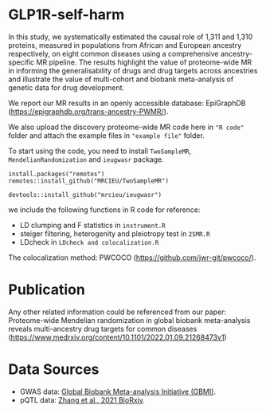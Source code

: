 # GLP1R-self-harm

In this study, we systematically estimated the causal role of 1,311 and 1,310 proteins, measured in populations from African and European ancestry respectively, on eight common diseases using a comprehensive ancestry-specific MR pipeline.
The results highlight the value of proteome-wide MR in informing the generalisability of drugs and drug targets across ancestries and illustrate the value of multi-cohort and biobank meta-analysis of genetic data for drug development.


We report our MR results in an openly accessible database: EpiGraphDB (https://epigraphdb.org/trans-ancestry-PWMR/). 

We also upload the discovery proteome-wide MR code here in `"R code"` folder and attach the example files in `"example file"` folder.

To start using the code, you need to install `TwoSampleMR`, `MendelianRandomization` and `ieugwasr` package.

```key
install.packages("remotes")
remotes::install_github("MRCIEU/TwoSampleMR")
```

```key
devtools::install_github("mrcieu/ieugwasr")
```

we include the following functions in R code for reference:
* LD clumping and F statistics in `instrument.R`
* steiger filtering, heterogenity and pleiotropy test in `2SMR.R`
* LDcheck in `LDcheck and colocalization.R`

The colocalization method: PWCOCO (https://github.com/jwr-git/pwcoco/). 

# Publication
Any other related information could be referenced from our paper: Proteome-wide Mendelian randomization in global biobank meta-analysis reveals multi-ancestry drug targets for common diseases (https://www.medrxiv.org/content/10.1101/2022.01.09.21268473v1)

# Data Sources
* GWAS data: [Global Biobank Meta-analysis Initiative (GBMI)](https://www.globalbiobankmeta.org/).
* pQTL data: [Zhang et al., 2021 BioRxiv](https://www.biorxiv.org/content/10.1101/2021.03.15.435533v1.full).


